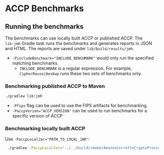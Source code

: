 # ACCP Benchmarks

## Running the benchmarks

The benchmarks can use locally built ACCP or published ACCP.
The `lib:jmh` Gradle task runs the benchmarks and generates reports in JSON and HTML.
The reports are saved under `lib/build/results/jmh`.

* `-PincludeBenchmark="INCLUDE_BENCHMARK"` would only run the specified matching benchmarks.
  * `INCLUDE_BENCHMARK` is a regular expression. For example, `CipherReuse|AesKwp` runs these two sets of benchmarks only.

### Benchmarking published ACCP to Maven

```bash
./gradlew lib:jmh
```

* `-Pfips` flag can be used to use the FIPS artifacts for benchmarking.
* `-PaccpVerion="ACCP_VERSION"` can be used to run benchmarks for a specific version of ACCP

### Benchmarking locally built ACCP

Use `-PaccpLocalJar="PATH_TO_LOCAL_JAR"`:

```bash
 ./gradlew -PaccpLocalJar="../../build/cmake/AmazonCorrettoCryptoProvider.jar" lib:jmh
```
